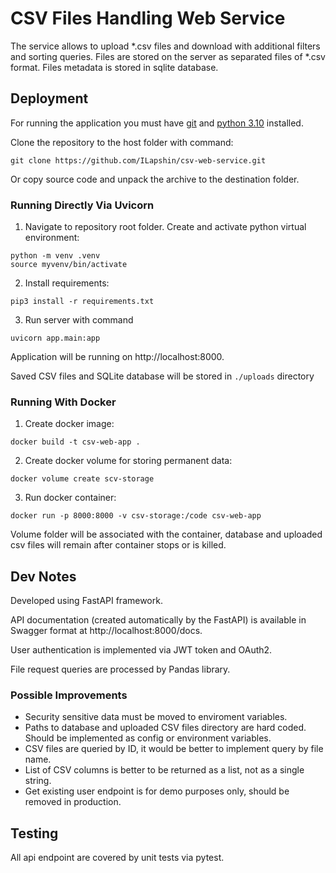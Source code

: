 # CSV Files Handling Web Service

The service allows to upload *.csv files and download with additional filters and sorting queries.
Files are stored on the server as separated files of *.csv format. Files metadata is stored in sqlite database.

## Deployment

For running the application you must have [git](https://git-scm.com/downloads) and [python 3.10](https://www.python.org/downloads/release/python-31011/) installed.

Clone the repository to the host folder with command:

```
git clone https://github.com/ILapshin/csv-web-service.git
```
Or copy source code and unpack the archive to the destination folder.


### Running Directly Via Uvicorn

1. Navigate to repository root folder. Create and activate python virtual environment:

```
python -m venv .venv
source myvenv/bin/activate
```

2. Install requirements:

```
pip3 install -r requirements.txt
```

3. Run server with command 

```
uvicorn app.main:app 
```

Application will be running on http://localhost:8000. 

Saved CSV files and SQLite database will be stored in ```./uploads``` directory

### Running With Docker

1. Create docker image:

```
docker build -t csv-web-app .
```

2. Create docker volume for storing permanent data:
```
docker volume create scv-storage
```

3. Run docker container:
```
docker run -p 8000:8000 -v csv-storage:/code csv-web-app
```

Volume folder will be associated with the container, database and uploaded csv files will remain after container stops or is killed.

## Dev Notes

Developed using FastAPI framework. 

API documentation (created automatically by the FastAPI) is available in Swagger format at http://localhost:8000/docs.

User authentication is implemented via JWT token and OAuth2.

File request queries are processed by Pandas library.


### Possible Improvements
- Security sensitive data must be moved to enviroment variables.
- Paths to database and uploaded CSV files directory are hard coded. Should be implemented as config or environment variables.
- CSV files are queried by ID, it would be better to implement query by file name.
- List of CSV columns is better to be returned as a list, not as a single string.
- Get existing user endpoint is for demo purposes only, should be removed in production.

## Testing

All api endpoint are covered by unit tests via pytest.


